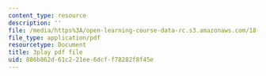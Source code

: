 ```yaml
---
content_type: resource
description: ''
file: /media/https%3A/open-learning-course-data-rc.s3.amazonaws.com/18-03sc-differential-equations-fall-2011/886b862d61c221ee6dcff78282f8f45e_heBvViSi9xQ.pdf
file_type: application/pdf
resourcetype: Document
title: 3play pdf file
uid: 886b862d-61c2-21ee-6dcf-f78282f8f45e
---
```

